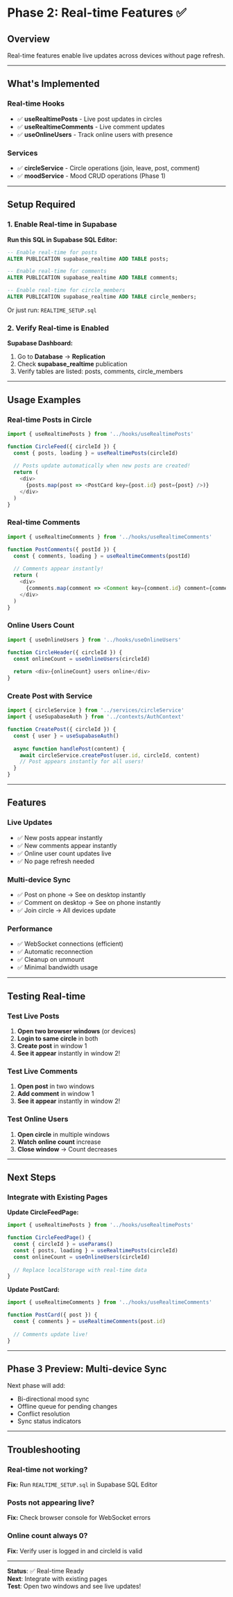 # Phase 2: Real-time Features ✅

## Overview

Real-time features enable live updates across devices without page refresh.

---

## What's Implemented

### Real-time Hooks
- ✅ **useRealtimePosts** - Live post updates in circles
- ✅ **useRealtimeComments** - Live comment updates
- ✅ **useOnlineUsers** - Track online users with presence

### Services
- ✅ **circleService** - Circle operations (join, leave, post, comment)
- ✅ **moodService** - Mood CRUD operations (Phase 1)

---

## Setup Required

### 1. Enable Real-time in Supabase

**Run this SQL in Supabase SQL Editor:**

```sql
-- Enable real-time for posts
ALTER PUBLICATION supabase_realtime ADD TABLE posts;

-- Enable real-time for comments
ALTER PUBLICATION supabase_realtime ADD TABLE comments;

-- Enable real-time for circle_members
ALTER PUBLICATION supabase_realtime ADD TABLE circle_members;
```

Or just run: `REALTIME_SETUP.sql`

### 2. Verify Real-time is Enabled

**Supabase Dashboard:**
1. Go to **Database** → **Replication**
2. Check **supabase_realtime** publication
3. Verify tables are listed: posts, comments, circle_members

---

## Usage Examples

### Real-time Posts in Circle

```javascript
import { useRealtimePosts } from '../hooks/useRealtimePosts'

function CircleFeed({ circleId }) {
  const { posts, loading } = useRealtimePosts(circleId)
  
  // Posts update automatically when new posts are created!
  return (
    <div>
      {posts.map(post => <PostCard key={post.id} post={post} />)}
    </div>
  )
}
```

### Real-time Comments

```javascript
import { useRealtimeComments } from '../hooks/useRealtimeComments'

function PostComments({ postId }) {
  const { comments, loading } = useRealtimeComments(postId)
  
  // Comments appear instantly!
  return (
    <div>
      {comments.map(comment => <Comment key={comment.id} comment={comment} />)}
    </div>
  )
}
```

### Online Users Count

```javascript
import { useOnlineUsers } from '../hooks/useOnlineUsers'

function CircleHeader({ circleId }) {
  const onlineCount = useOnlineUsers(circleId)
  
  return <div>{onlineCount} users online</div>
}
```

### Create Post with Service

```javascript
import { circleService } from '../services/circleService'
import { useSupabaseAuth } from '../contexts/AuthContext'

function CreatePost({ circleId }) {
  const { user } = useSupabaseAuth()
  
  async function handlePost(content) {
    await circleService.createPost(user.id, circleId, content)
    // Post appears instantly for all users!
  }
}
```

---

## Features

### Live Updates
- ✅ New posts appear instantly
- ✅ New comments appear instantly
- ✅ Online user count updates live
- ✅ No page refresh needed

### Multi-device Sync
- ✅ Post on phone → See on desktop instantly
- ✅ Comment on desktop → See on phone instantly
- ✅ Join circle → All devices update

### Performance
- ✅ WebSocket connections (efficient)
- ✅ Automatic reconnection
- ✅ Cleanup on unmount
- ✅ Minimal bandwidth usage

---

## Testing Real-time

### Test Live Posts

1. **Open two browser windows** (or devices)
2. **Login to same circle** in both
3. **Create post** in window 1
4. **See it appear** instantly in window 2!

### Test Live Comments

1. **Open post** in two windows
2. **Add comment** in window 1
3. **See it appear** instantly in window 2!

### Test Online Users

1. **Open circle** in multiple windows
2. **Watch online count** increase
3. **Close window** → Count decreases

---

## Next Steps

### Integrate with Existing Pages

**Update CircleFeedPage:**
```javascript
import { useRealtimePosts } from '../hooks/useRealtimePosts'

function CircleFeedPage() {
  const { circleId } = useParams()
  const { posts, loading } = useRealtimePosts(circleId)
  const onlineCount = useOnlineUsers(circleId)
  
  // Replace localStorage with real-time data
}
```

**Update PostCard:**
```javascript
import { useRealtimeComments } from '../hooks/useRealtimeComments'

function PostCard({ post }) {
  const { comments } = useRealtimeComments(post.id)
  
  // Comments update live!
}
```

---

## Phase 3 Preview: Multi-device Sync

Next phase will add:
- Bi-directional mood sync
- Offline queue for pending changes
- Conflict resolution
- Sync status indicators

---

## Troubleshooting

### Real-time not working?
**Fix:** Run `REALTIME_SETUP.sql` in Supabase SQL Editor

### Posts not appearing live?
**Fix:** Check browser console for WebSocket errors

### Online count always 0?
**Fix:** Verify user is logged in and circleId is valid

---

**Status**: ✅ Real-time Ready  
**Next**: Integrate with existing pages  
**Test**: Open two windows and see live updates!
